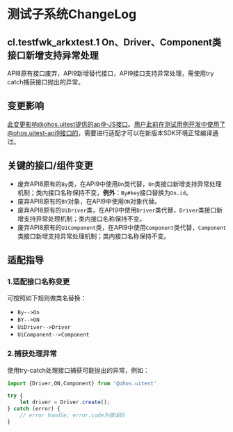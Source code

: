 # 测试子系统ChangeLog

## cl.testfwk_arkxtest.1 On、Driver、Component类接口新增支持异常处理

API8原有接口废弃，API9新增替代接口，API9接口支持异常处理，需使用try catch捕获接口抛出的异常。

## 变更影响

此变更影响@ohos.uitest提供的api9-JS接口。用户此前在测试用例开发中使用了@ohos.uitest-api9接口的，需要进行适配才可以在新版本SDK环境正常编译通过。

## 关键的接口/组件变更

- 废弃API8原有的`By`类，在API9中使用`On`类代替，`On`类接口新增支持异常处理机制；类内接口名称保持不变，**例外**：`By#key`接口替换为`On.id`。
- 废弃API8原有的`BY`对象，在API9中使用`ON`对象代替。
- 废弃API8原有的`UiDriver`类，在API9中使用`Driver`类代替，`Driver`类接口新增支持异常处理机制；类内接口名称保持不变。
- 废弃API8原有的`UiComponent`类，在API9中使用`Component`类代替，`Component`类接口新增支持异常处理机制；类内接口名称保持不变。

## 适配指导

### 1.适配接口名称变更

可按照如下规则做类名替换：

- `By-->On`
- `BY-->ON`
- `UiDriver-->Driver`
- `UiComponent-->Component`

### 2.捕获处理异常

使用try-catch处理接口捕获可能抛出的异常，例如：

```typescript
import {Driver,ON,Component} from '@ohos.uitest'

try {
    let driver = Driver.create();
} catch (error) {
    // error handle; error.code为错误码
}
```

<!--no_check-->